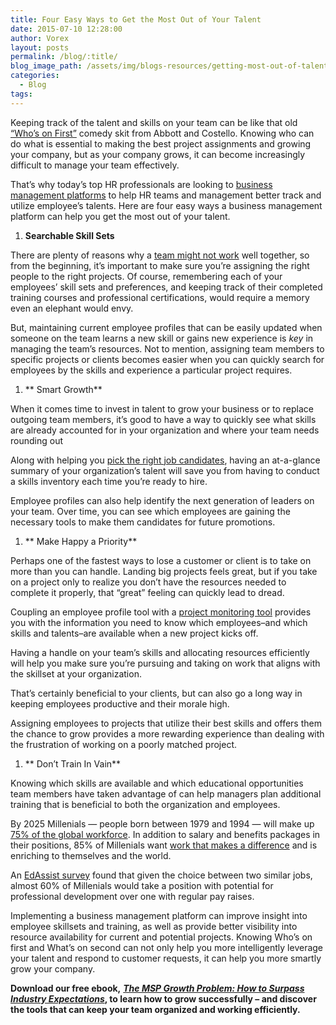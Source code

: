 ```yaml
---
title: Four Easy Ways to Get the Most Out of Your Talent
date: 2015-07-10 12:28:00
author: Vorex
layout: posts
permalink: /blog/:title/
blog_image_path: /assets/img/blogs-resources/getting-most-out-of-talent.jpg
categories:
  - Blog
tags:  
---
```



Keeping track of the talent and skills on your team can be like that old [“Who’s on First”](https://www.youtube.com/watch?v=kTcRRaXV-fg) comedy skit from Abbott and Costello. Knowing who can do what is essential to making the best project assignments and growing your company, but as your company grows, it can become increasingly difficult to manage your team effectively.

That’s why today’s top HR professionals are looking to [business management platforms](http://www.vorex.com/product/online-project-management/) to help HR teams and management better track and utilize employee’s talents. Here are four easy ways a business management platform can help you get the most out of your talent.

1. **Searchable Skill Sets**

There are plenty of reasons why a [team might not work](https://hbr.org/2009/05/why-teams-dont-work) well together, so from the beginning, it’s important to make sure you’re assigning the right people to the right projects. Of course, remembering each of your employees’ skill sets and preferences, and keeping track of their completed training courses and professional certifications, would require a memory even an elephant would envy.

But, maintaining current employee profiles that can be easily updated when someone on the team learns a new skill or gains new experience is *key* in managing the team’s resources. Not to mention, assigning team members to specific projects or clients becomes easier when you can quickly search for employees by the skills and experience a particular project requires.

1. ** Smart Growth**

When it comes time to invest in talent to grow your business or to replace outgoing team members, it’s good to have a way to quickly see what skills are already accounted for in your organization and where your team needs rounding out

Along with helping you [pick the right job candidates](http://www.vorex.com/product/resource-allocation/), having an at-a-glance summary of your organization’s talent will save you from having to conduct a skills inventory each time you’re ready to hire.

Employee profiles can also help identify the next generation of leaders on your team. Over time, you can see which employees are gaining the necessary tools to make them candidates for future promotions.

1. ** Make Happy a Priority**

Perhaps one of the fastest ways to lose a customer or client is to take on more than you can handle. Landing big projects feels great, but if you take on a project only to realize you don’t have the resources needed to complete it properly, that “great” feeling can quickly lead to dread.

Coupling an employee profile tool with a [project monitoring tool](http://www.vorex.com/product/online-project-management/) provides you with the information you need to know which employees–and which skills and talents–are available when a new project kicks off.

Having a handle on your team’s skills and allocating resources efficiently will help you make sure you’re pursuing and taking on work that aligns with the skillset at your organization.

That’s certainly beneficial to your clients, but can also go a long way in keeping employees productive and their morale high.

Assigning employees to projects that utilize their best skills and offers them the chance to grow provides a more rewarding experience than dealing with the frustration of working on a poorly matched project.

1. ** Don&#8217;t Train In Vain**

Knowing which skills are available and which educational opportunities team members have taken advantage of can help managers plan additional training that is beneficial to both the organization and employees.

By 2025 Millenials — people born between 1979 and 1994 — will make up [75% of the global workforce](http://www.forbes.com/sites/karstenstrauss/2013/09/17/do-millennials-think-differently-about-money-and-career/). In addition to salary and benefits packages in their positions, 85% of Millenials want [work that makes a difference](http://www.forbes.com/sites/karstenstrauss/2013/09/17/do-millennials-think-differently-about-money-and-career/) and is enriching to themselves and the world.

An [EdAssist survey](http://www.edassist.com/resources/news-releases/2015/04/Millennials-study-press) found that given the choice between two similar jobs, almost 60% of Millenials would take a position with potential for professional development over one with regular pay raises.

Implementing a business management platform can improve insight into employee skillsets and training, as well as provide better visibility into resource availability for current and potential projects. Knowing Who’s on first and What’s on second can not only help you more intelligently leverage your talent and respond to customer requests, it can help you more smartly grow your company.

**Download our free ebook,** [***The MSP Growth Problem: How to Surpass Industry Expectations***](http://vorex.hs-sites.com/the-msp-growth-problem-how-to-surpass-industry-expectations?__hstc=100746398.b2843db0333d5242d1d7cad84e1e93d1.1428948442272.1434416286408.1434481428312.32&amp;__hssc=100746398.9.1434481428312&amp;__hsfp=357257685)**, to learn how to grow successfully – and discover the tools that can keep your team organized and working efficiently.**
